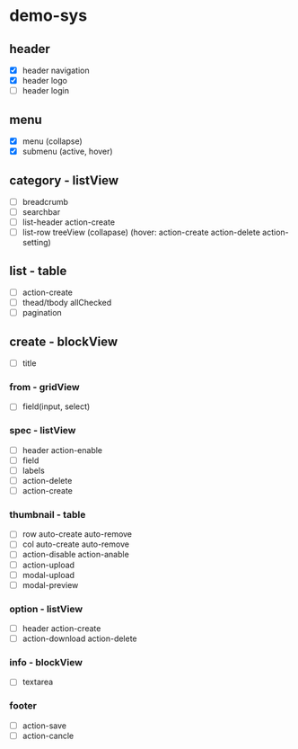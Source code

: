 # demo-sys

## header

* [x] header navigation
* [x] header logo
* [ ] header login

## menu
  
* [x] menu (collapse)
* [x] submenu (active, hover)
  
## category - listView

* [ ] breadcrumb
* [ ] searchbar
* [ ] list-header action-create
* [ ] list-row treeView (collapase) (hover: action-create action-delete action-setting)

## list - table

* [ ] action-create
* [ ] thead/tbody allChecked
* [ ] pagination

## create - blockView

* [ ] title

### from - gridView

* [ ] field(input, select)

### spec - listView

* [ ] header action-enable
* [ ] field
* [ ] labels
* [ ] action-delete
* [ ] action-create

### thumbnail - table

* [ ] row auto-create auto-remove
* [ ] col auto-create auto-remove
* [ ] action-disable action-anable
* [ ] action-upload
* [ ] modal-upload
* [ ] modal-preview

### option - listView

* [ ] header action-create
* [ ] action-download action-delete

### info - blockView

* [ ] textarea

### footer

* [ ] action-save
* [ ] action-cancle
